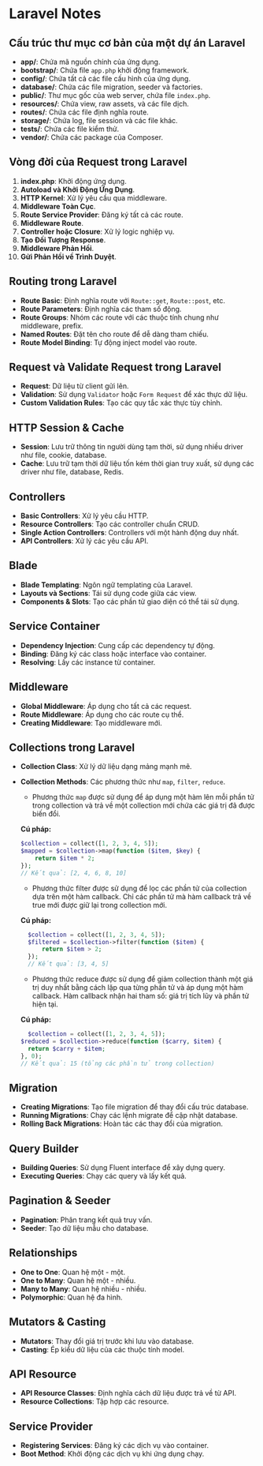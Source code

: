 # Laravel Notes

## Cấu trúc thư mục cơ bản của một dự án Laravel

- **app/**: Chứa mã nguồn chính của ứng dụng.
- **bootstrap/**: Chứa file `app.php` khởi động framework.
- **config/**: Chứa tất cả các file cấu hình của ứng dụng.
- **database/**: Chứa các file migration, seeder và factories.
- **public/**: Thư mục gốc của web server, chứa file `index.php`.
- **resources/**: Chứa view, raw assets, và các file dịch.
- **routes/**: Chứa các file định nghĩa route.
- **storage/**: Chứa log, file session và các file khác.
- **tests/**: Chứa các file kiểm thử.
- **vendor/**: Chứa các package của Composer.

## Vòng đời của Request trong Laravel

1. **index.php**: Khởi động ứng dụng.
2. **Autoload và Khởi Động Ứng Dụng**.
3. **HTTP Kernel**: Xử lý yêu cầu qua middleware.
4. **Middleware Toàn Cục**.
5. **Route Service Provider**: Đăng ký tất cả các route.
6. **Middleware Route**.
7. **Controller hoặc Closure**: Xử lý logic nghiệp vụ.
8. **Tạo Đối Tượng Response**.
9. **Middleware Phản Hồi**.
10. **Gửi Phản Hồi về Trình Duyệt**.

## Routing trong Laravel

- **Route Basic**: Định nghĩa route với `Route::get`, `Route::post`, etc.
- **Route Parameters**: Định nghĩa các tham số động.
- **Route Groups**: Nhóm các route với các thuộc tính chung như middleware, prefix.
- **Named Routes**: Đặt tên cho route để dễ dàng tham chiếu.
- **Route Model Binding**: Tự động inject model vào route.

## Request và Validate Request trong Laravel

- **Request**: Dữ liệu từ client gửi lên.
- **Validation**: Sử dụng `Validator` hoặc `Form Request` để xác thực dữ liệu.
- **Custom Validation Rules**: Tạo các quy tắc xác thực tùy chỉnh.

## HTTP Session & Cache

- **Session**: Lưu trữ thông tin người dùng tạm thời, sử dụng nhiều driver như file, cookie, database.
- **Cache**: Lưu trữ tạm thời dữ liệu tốn kém thời gian truy xuất, sử dụng các driver như file, database, Redis.

## Controllers

- **Basic Controllers**: Xử lý yêu cầu HTTP.
- **Resource Controllers**: Tạo các controller chuẩn CRUD.
- **Single Action Controllers**: Controllers với một hành động duy nhất.
- **API Controllers**: Xử lý các yêu cầu API.

## Blade

- **Blade Templating**: Ngôn ngữ templating của Laravel.
- **Layouts và Sections**: Tái sử dụng code giữa các view.
- **Components & Slots**: Tạo các phần tử giao diện có thể tái sử dụng.

## Service Container

- **Dependency Injection**: Cung cấp các dependency tự động.
- **Binding**: Đăng ký các class hoặc interface vào container.
- **Resolving**: Lấy các instance từ container.

## Middleware

- **Global Middleware**: Áp dụng cho tất cả các request.
- **Route Middleware**: Áp dụng cho các route cụ thể.
- **Creating Middleware**: Tạo middleware mới.

## Collections trong Laravel

- **Collection Class**: Xử lý dữ liệu dạng mảng mạnh mẽ.
- **Collection Methods**: Các phương thức như `map`, `filter`, `reduce`.

  - Phương thức `map` được sử dụng để áp dụng một hàm lên mỗi phần tử trong collection và trả về một collection mới chứa các giá trị đã được biến đổi.

  **Cú pháp:**

  ```php
  $collection = collect([1, 2, 3, 4, 5]);
  $mapped = $collection->map(function ($item, $key) {
      return $item * 2;
  });
  // Kết quả: [2, 4, 6, 8, 10]
  ```

  - Phương thức filter được sử dụng để lọc các phần tử của collection dựa trên một hàm callback. Chỉ các phần tử mà hàm callback trả về true mới được giữ lại trong collection mới.

  **Cú pháp:**

  ```php
    $collection = collect([1, 2, 3, 4, 5]);
    $filtered = $collection->filter(function ($item) {
        return $item > 2;
    });
    // Kết quả: [3, 4, 5]
  ```

  - Phương thức reduce được sử dụng để giảm collection thành một giá trị duy nhất bằng cách lặp qua từng phần tử và áp dụng một hàm callback. Hàm callback nhận hai tham số: giá trị tích lũy và phần tử hiện tại.

  **Cú pháp:**

  ```php
    $collection = collect([1, 2, 3, 4, 5]);
  $reduced = $collection->reduce(function ($carry, $item) {
    return $carry + $item;
  }, 0);
  // Kết quả: 15 (tổng các phần tử trong collection)
  ```

## Migration

- **Creating Migrations**: Tạo file migration để thay đổi cấu trúc database.
- **Running Migrations**: Chạy các lệnh migrate để cập nhật database.
- **Rolling Back Migrations**: Hoàn tác các thay đổi của migration.

## Query Builder

- **Building Queries**: Sử dụng Fluent interface để xây dựng query.
- **Executing Queries**: Chạy các query và lấy kết quả.

## Pagination & Seeder

- **Pagination**: Phân trang kết quả truy vấn.
- **Seeder**: Tạo dữ liệu mẫu cho database.

## Relationships

- **One to One**: Quan hệ một - một.
- **One to Many**: Quan hệ một - nhiều.
- **Many to Many**: Quan hệ nhiều - nhiều.
- **Polymorphic**: Quan hệ đa hình.

## Mutators & Casting

- **Mutators**: Thay đổi giá trị trước khi lưu vào database.
- **Casting**: Ép kiểu dữ liệu của các thuộc tính model.

## API Resource

- **API Resource Classes**: Định nghĩa cách dữ liệu được trả về từ API.
- **Resource Collections**: Tập hợp các resource.

## Service Provider

- **Registering Services**: Đăng ký các dịch vụ vào container.
- **Boot Method**: Khởi động các dịch vụ khi ứng dụng chạy.
